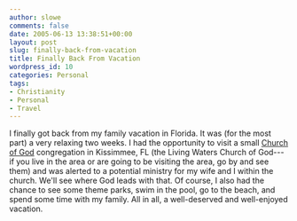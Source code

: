```yaml
---
author: slowe
comments: false
date: 2005-06-13 13:38:51+00:00
layout: post
slug: finally-back-from-vacation
title: Finally Back From Vacation
wordpress_id: 10
categories: Personal
tags:
- Christianity
- Personal
- Travel
---
```


I finally got back from my family vacation in Florida. It was (for the most part) a very relaxing two weeks. I had the opportunity to visit a small [Church of God](http://www.churchofgod.cc/) congregation in Kissimmee, FL (the Living Waters Church of God---if you live in the area or are going to be visiting the area, go by and see them) and was alerted to a potential ministry for my wife and I within the church. We'll see where God leads with that. Of course, I also had the chance to see some theme parks, swim in the pool, go to the beach, and spend some time with my family. All in all, a well-deserved and well-enjoyed vacation.

